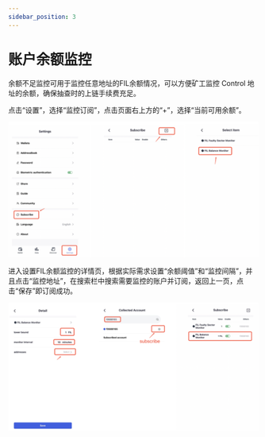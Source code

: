 ```yaml
---
sidebar_position: 3
---
```


# 账户余额监控
余额不足监控可用于监控任意地址的FIL余额情况，可以方便矿工监控 Control 地址的余额，确保抽查时的上链手续费充足。

点击“设置”，选择“监控订阅”，点击页面右上方的“+”，选择“当前可用余额”。

![](../img/balance-monitor1.png)

进入设置FIL余额监控的详情页，根据实际需求设置“余额阈值”和“监控间隔”，并且点击“监控地址”，在搜索栏中搜索需要监控的账户并订阅，返回上一页，点击“保存”即订阅成功。

![](../img/balance-monitor2.png)




